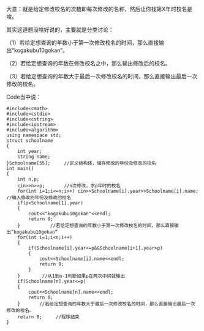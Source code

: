 大意：就是给定修改校名的次数即每次修改的名称，然后让你找第X年时校名是啥。

其实这道题没啥好说的，主要就是分类讨论：

（1）若给定想查询的年数小于第一次修改校名的时间，那么直接输出“kogakubu10gokan”。

（2）若给定想查询的年数在修改校名之中，那么输出修改后的校名。

（3）若给定想查询的年数大于最后一次修改校名的时间，那么直接输出最后一次修改的校名。

Code当中说：

```
#include<cmath>
#include<cstdio>
#include<cstring>
#include<iostream>
#include<algorithm>
using namespace std;
struct schoolname
{
	int year;
	string name;
}Schoolname[55];     //定义结构体，储存修改的年份及修改的校名
int main()
{
	int n,p;
	cin>>n>>p;       //n次修改，求p年时的校名
	for(int i=1;i<=n;i++) cin>>Schoolname[i].year>>Schoolname[i].name;   //输入修改的年份及修改的校名
	if(p<Schoolname[1].year)
	{
		cout<<"kogakubu10gokan"<<endl;
		return 0;
	}           //若给定想查询的年数小于第一次修改校名的时间，那么直接输出“kogakubu10gokan”
	for(int i=1;i<n;i++)
	{
		if(Schoolname[i].year<=p&&Schoolname[i+1].year>p)
		{
			cout<<Schoolname[i].name<<endl;
			return 0;
		}
	}        //从1到n-1判断如果p在两次中间就输出
	if(Schoolname[n].year<=p)
	{
		cout<<Schoolname[n].name<<endl;
		return 0;
	}       //若给定想查询的年数大于最后一次修改校名的时间，那么直接输出最后一次修改的校名。
	return 0;     //程序结束
}
```